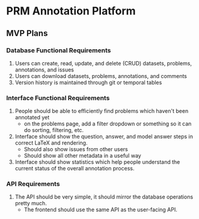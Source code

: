 # PRM Annotation Platform

## MVP Plans

### Database Functional Requirements
1. Users can create, read, update, and delete (CRUD) datasets, problems, annotations, and issues
2. Users can download datasets, problems, annotations, and comments
3. Version history is maintained through git or temporal tables

### Interface Functional Requirements
1. People should be able to efficiently find problems which haven't been annotated yet
   * on the problems page, add a filter dropdown or something so it can do sorting, filtering, etc.
2. Interface should show the question, answer, and model answer steps in correct LaTeX and rendering.
   * Should also show issues from other users
   * Should show all other metadata in a useful way
3. Interface should show statistics which help people understand the current status of the overall annotation process.

### API Requirements
1. The API should be very simple, it should mirror the database operations pretty much.
   * The frontend should use the same API as the user-facing API.

<!-- Current plan:
1. Make annotation platform first with no user login system - just for the demo on friday
2. add user login system with API key and hardcoded users
3. add OAuth2 sign in with Huggingface or Github 

## Functional Requirements

1. Get unannotated questions from database
    - Call API to retrieve 
    - Use SQLite 
2. User System
    - Manually create API keys and distribute to annotator team
    - Store API key in cookies so relogin doesn't need to happen often
  
## User Stories

Annotators:
1. As a user, I want to be able to log onto the system, select some questions based on the dataset, and then start working on them.
2. As a user, I want to be able to efficiently and easily see the question, answer, and model answer for the question. This includes good latex and markdown support as well as making a split-screen format where the question and anwer are on the left, and the model answer is on the right. The model answer is split into steps so I can easily label each step as good, bad, neutral, or error realization. 
3. As a user, I want to be able to mark questions with certain tags which can be filtered and searched by.

Researchers:
1. As a researcher, I want to be able to upload problems to the platform through some simple API client library (just upload some json objects)
2. As a researcher, I want to be able to view problems in the database and see responses to them easily. 

Engineers:
1. As an engineer, I want unit testing and the code should be easy to read and functional.
2. As an engineer, There should be decent documentation.
3. As an engineer, there should be comprehensive error handling.


# URL Schema
- Datasets page (shows all datasets and their statuses): /api/datasets
- Problem page: /api/datsets/{i}/problem/{j}
  - annotations for the problem: /api/datasets/{i}/problems/{j}/annotations
    - specific annotation for the problem: /api/datasets/{i}/problems/{j}/annotations/{k}
- Users page (shows all users): /api/users/
  - User annotations page (lists all user's annotations): /api/users/{i}/annotations
    - Specific user annotation /api/users/{i}/annotations/{j} -->
